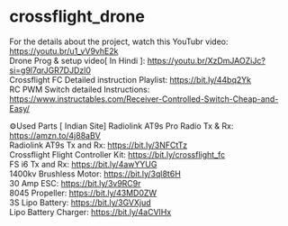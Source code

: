 # crossflight_drone
For the details about the project, watch this YouTubr video: https://youtu.br/u1_vV9vhE2k
<br>
Drone Prog & setup video[ In Hindi ]: https://youtu.br/XzDmJAOZiJc?si=g9l7qrJGR7DJDzl0
<br>
Crossflight FC Detailed instruction Playlist: https://bit.ly/44bq2Yk
<br>
RC PWM Switch detailed Instructions: https://www.instructables.com/Receiver-Controlled-Switch-Cheap-and-Easy/
<br>

⚙️Used Parts [ Indian Site]
Radiolink AT9s Pro Radio Tx & Rx: https://amzn.to/4j88aBV
<br>
Radiolink AT9s Tx and Rx: https://bit.ly/3NFCtTz
<br>
Crossflight Flight Controller Kit: https://bit.ly/crossflight_fc
<br>
FS i6 Tx and Rx: https://bit.ly/4awYYUG
<br>
1400kv Brushless Motor: https://bit.ly/3ql8t6H
<br>
30 Amp ESC: https://bit.ly/3v9RC9r
<br>
8045 Propeller: https://bit.ly/43MD0ZW
<br>
3S Lipo Battery: https://bit.ly/3GVXjud
<br>
Lipo Battery Charger: https://bit.ly/4aCVIHx
